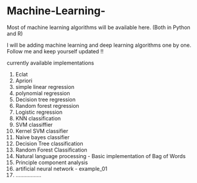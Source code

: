 # Machine-Learning-
Most of machine learning algorithms will be available here. (Both in Python and R)

I will be adding machine learning and deep learning algorithms one by one. Follow me and keep yourself updated !!

currently available implementations 
1. Eclat
2. Apriori
3. simple linear regression
4. polynomial regression 
5. Decision tree regression
6. Random forest regression 
7. Logistic regression
8. KNN classification 
9. SVM classiffier
10. Kernel SVM classifier 
11. Naive bayes classifier 
12. Decision Tree classification 
13. Random Forest Classification
14. Natural language processing - Basic implementation of Bag of Words
15. Principle component analysis
16. artificial neural network - example_01
17. .................
